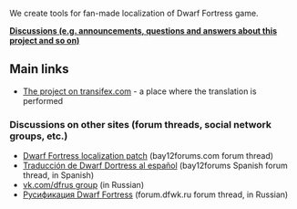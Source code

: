 We create tools for fan-made localization of Dwarf Fortress game.

**[Discussions (e.g. announcements, questions and answers about this project and so on)](https://github.com/orgs/dfint/discussions)**

## Main links

* [The project on transifex.com](https://app.transifex.com/dwarf-fortress-translation/dwarf-fortress-steam) - a place where the translation is performed

### Discussions on other sites (forum threads, social network groups, etc.)

* [Dwarf Fortress localization patch](http://www.bay12forums.com/smf/index.php?topic=108721.new#new) (bay12forums.com forum thread)
* [Traducción de Dwarf Dortress al español](http://www.bay12forums.com/smf/index.php?topic=156549.new#new) (bay12forums Spanish forum thread, in Spanish)
* [vk.com/dfrus group](https://vk.com/dfrus) (in Russian)
* [Русификация Dwarf Fortress](http://forum.dfwk.ru/index.php/topic,204.new.html#new) (forum.dfwk.ru forum thread, in Russian)

